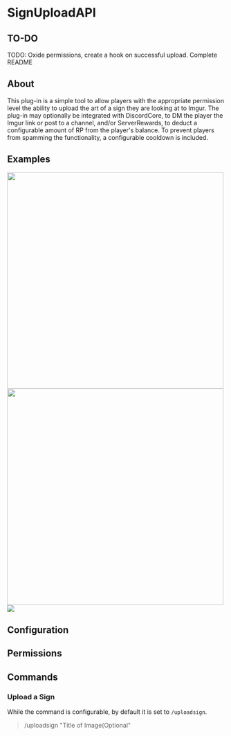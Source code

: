 # SignUploadAPI
 
## TO-DO
TODO: Oxide permissions, create a hook on successful upload. Complete README

## About 
This plug-in is a simple tool to allow players with the appropriate permission level the ability to upload the art of a sign they are looking at to Imgur. The plug-in may optionally be integrated with DiscordCore, to DM the player the Imgur link or post to a channel, and/or ServerRewards, to deduct a configurable amount of RP from the player's balance. To prevent players from spamming the functionality, a configurable cooldown is included.

## Examples
<img width=500 src=https://user-images.githubusercontent.com/77797048/125180937-df8c6f00-e1cd-11eb-88a9-fd506f6c8c51.png>
<img width=500 src=https://user-images.githubusercontent.com/77797048/125180922-ae13a380-e1cd-11eb-84c6-816a6c581bdc.png>
<img src=https://user-images.githubusercontent.com/77797048/125181111-8e7d7a80-e1cf-11eb-9cf8-a622207f25bb.png>


## Configuration

## Permissions

## Commands

### Upload a Sign
While the command is configurable, by default it is set to `/uploadsign`.
> /uploadsign "Title of Image(Optional"
